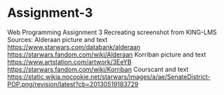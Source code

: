 # Assignment-3
Web Programming Assignment 3
Recreating screenshot from KING-LMS
Sources:
Alderaan picture and text
https://www.starwars.com/databank/alderaan
https://starwars.fandom.com/wiki/Alderaan
Korriban picture and text
https://www.artstation.com/artwork/3EeYB
https://starwars.fandom.com/wiki/Korriban
Courscant and text
https://static.wikia.nocookie.net/starwars/images/a/ae/SenateDistrict-POP.png/revision/latest?cb=20130519183729
